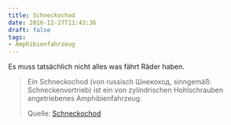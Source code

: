 ```yaml
---
title: Schneckochod
date: 2016-12-27T11:43:36
draft: false
tags:
- Amphibienfahrzeug
---
```


Es muss tatsächlich nicht alles was fährt Räder haben.


> Ein Schneckochod (von russisch Шнекоход, sinngemäß: Schneckenvortrieb)
> ist ein von zylindrischen Hohlschrauben angetriebenes Amphibienfahrzeug.
>
> Quelle: [Schneckochod](https://de.wikipedia.org/wiki/Schneckochod)
